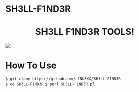 # SH3LL-F1ND3R
<h1 align="center">SH3LL F1ND3R TOOLS</a>!</h1>
<img src="https://github.com/L1NU3XX/SH3LL-F1ND3R/img/L1NU3X"></img>

# How To Use
`$ git clone https://github.com/L1NU3XX/SH3LL-F1ND3R`<br>
`$ cd SH3LL-F1ND3R`
`$ perl SH3LL-F1ND3R.pl`
